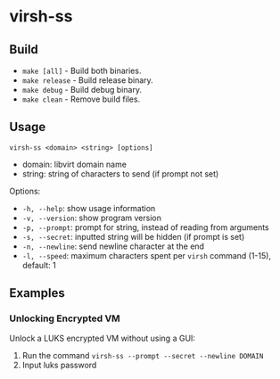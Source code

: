# virsh-ss

## Build
- `make [all]` - Build both binaries.
- `make release` - Build release binary.
- `make debug` - Build debug binary.
- `make clean` - Remove build files.

## Usage
`virsh-ss <domain> <string> [options]`
- domain: libvirt domain name
- string: string of characters to send (if prompt not set)

Options:
- `-h, --help`: show usage information
- `-v, --version`: show program version
- `-p, --prompt`: prompt for string, instead of reading from arguments
- `-s, --secret`: inputted string will be hidden (if prompt is set)
- `-n, --newline`: send newline character at the end
- `-l, --speed`: maximum characters spent per `virsh` command (1-15), default: 1

## Examples

### Unlocking Encrypted VM
Unlock a LUKS encrypted VM without using a GUI:
1. Run the command `virsh-ss --prompt --secret --newline DOMAIN`
2. Input luks password
